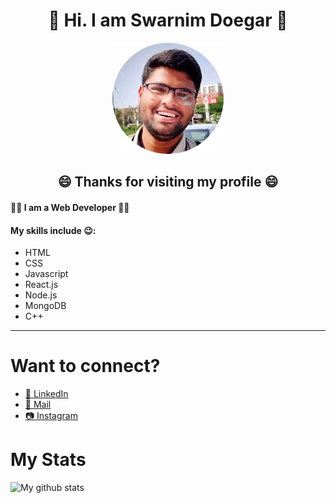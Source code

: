 <h1 align="center">👋 Hi. I am Swarnim Doegar 👋</h1>
<p align="center"><img  src="./assests/me-circle.png" alt="My photo"></p>
<h2 align="center" >😄 Thanks for visiting my profile 😄</h2>

#### 👨‍💻 I am a Web Developer 👨‍💻
#### My skills include 😉:
* HTML 
* CSS 
* Javascript 
* React.js 
* Node.js 
* MongoDB 
* C++
<hr>

# Want to connect?
* <a href="https://www.linkedin.com/in/swarnim-doegar/">💼 LinkedIn </a>
* <a href="mailto:swarnimdoegar@gmail.com">📩 Mail <a>
* <a href="https://www.instagram.com/minraws404/">📷 Instagram </a>

# My Stats
![My github stats](https://github-readme-stats.vercel.app/api?username=SwarnimDoegar&show_icons=true&bg_color=45,0F2027,203A43,2C5364&theme=dark&text_color=dedede&hide_border=true&count_private=true&hide=stars)
